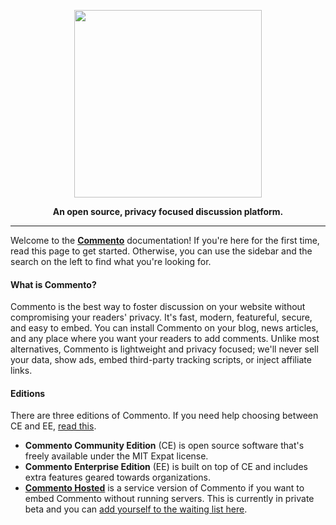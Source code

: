<p align="center">
<a href="https://commento.io"><img src="https://user-images.githubusercontent.com/7521600/33375172-14b21f68-d52f-11e7-9b30-477682bccf8f.png" width=300></a>
</p>

<p align="center"><b>An open source, privacy focused discussion platform.</b></p>

---

Welcome to the [**Commento**](https://commento.io) documentation! If you're here for the first time, read this page to get started. Otherwise, you can use the sidebar and the search on the left to find what you're looking for.

#### What is Commento?

Commento is the best way to foster discussion on your website without compromising your readers' privacy. It's fast, modern, featureful, secure, and easy to embed. You can install Commento on your blog, news articles, and any place where you want your readers to add comments. Unlike most alternatives, Commento is lightweight and privacy focused; we'll never sell your data, show ads, embed third-party tracking scripts, or inject affiliate links.

#### Editions

There are three editions of Commento. If you need help choosing between CE and EE, [read this](ce-or-ee.md).

 - **Commento Community Edition** (CE) is open source software that's freely available under the MIT Expat license.
 - **Commento Enterprise Edition** (EE) is built on top of CE and includes extra features geared towards organizations.
 - [**Commento Hosted**](https://commento.io) is a service version of Commento if you want to embed Commento without running servers.  This is currently in private beta and you can [add yourself to the waiting list here](https://commento.io).
